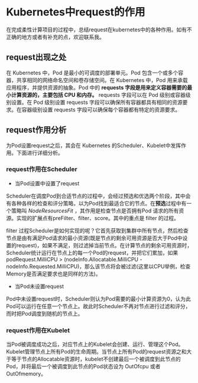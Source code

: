 # Kubernetes中request的作用


在完成柔性计算项目的过程中，总结request在kubernetes中的各种作用。如有不正确的地方或者有补充的点，欢迎联系我。

## request出现之处

在 Kubernetes 中，Pod 是最小的可调度的部署单元。Pod 包含一个或多个容器，共享相同的网络命名空间和卷存储空间。在 Kubernetes 中，Pod 用来承载应用程序，并提供资源的抽象。Pod 中的 **requests 字段是用来定义容器需要的最小计算资源的，主要包括 CPU 和内存。** requests 字段可以在 Pod 级别或容器级别设置。在 Pod 级别设置 requests 字段可以确保所有容器都具有相同的资源要求。在容器级别设置 requests 字段可以确保每个容器都有特定的资源要求。

## request作用分析

为Pod设置request之后，其会在 Kubernetes 的Scheduler、Kubelet中发挥作用。下面进行详细分析。

### request作用在Scheduler

- 当Pod设置中设置了request

Scheduler在调度Pod到合适节点的过程中，会经过预选和优选两个阶段，其中会有各种各样的检查和评分策略，以为Pod找到最适合它的节点。在**预选**过程中有一个策略叫 *NodeResourcesFit* ，其作用是检查节点是否拥有Pod 请求的所有资源。实现的扩展点有preFilter、filter、score。其中的重点是 filter 的过程。

filter 过程Scheduler是如何实现的呢？它首先获取到集群中所有节点，然后检查节点是由有满足Pod请求的最小资源(既是节点的剩余可用资源是否大于Pod中设置的request)，如果不满足，则过滤掉当前节点。在计算节点的剩余可用资源时，Scheduler统计运行在节点上的每一个Pod的request，并把它们累加，如果 podRequest.MilliCPU > (nodeInfo.Allocatable.MilliCPU - nodeInfo.Requested.MilliCPU)，那么该节点将会被过滤(这里以CPU举例，检查Memory是否满足要求也是同样的方法)。

- 当Pod未设置request

Pod中未设置request时，Scheduler则认为Pod需要的最小计算资源为0，认为此Pod可以运行在任意一个节点上。故此时Scheduler不再对节点进行过滤和评分，而时把Pod调度到随机的节点上。

### request作用在Kubelet

当Pod被调度成功之后，对应节点上的Kubelet会创建、运行、管理这个Pod。Kubelet管理节点上所有Pod的生命周期。当节点上所有Pod的request资源之和大于等于节点的Allocatable资源时，kubelet不创建最后一个被调度到此节点的Pod，并将最后一个被调度到此节点的Pod状态设为 OutOfcpu 或者 OutOfmemory。

 

